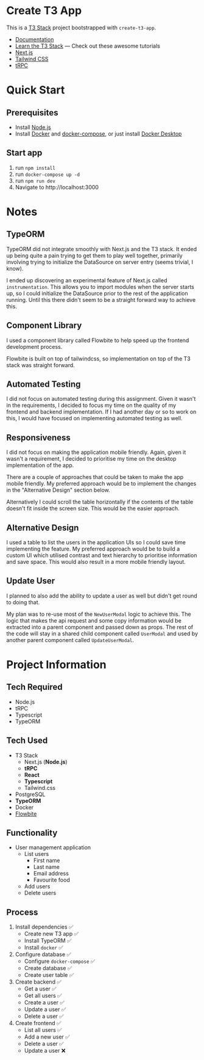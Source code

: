 # Create T3 App

This is a [T3 Stack](https://create.t3.gg/) project bootstrapped with `create-t3-app`.

- [Documentation](https://create.t3.gg/)
- [Learn the T3 Stack](https://create.t3.gg/en/faq#what-learning-resources-are-currently-available) — Check out these awesome tutorials
- [Next.js](https://nextjs.org)
- [Tailwind CSS](https://tailwindcss.com)
- [tRPC](https://trpc.io)

# Quick Start

## Prerequisites

- Install [Node.js](https://nodejs.org/)
- Install [Docker](https://docker.com) and [docker-compose](https://docs.docker.com/compose/), or just install [Docker Desktop](https://www.docker.com/products/docker-desktop/)

## Start app

1. run `npm install`
2. run `docker-compose up -d`
3. run `npm run dev`
4. Navigate to http://localhost:3000

# Notes

## TypeORM

TypeORM did not integrate smoothly with Next.js and the T3 stack. It ended up being quite a pain trying to get them to play well together, primarily involving trying to initialize the DataSource on server entry (seems trivial, I know).

I ended up discovering an experimental feature of Next.js called `instrumentation`. This allows you to import modules when the server starts up, so I could initialize the DataSource prior to the rest of the application running. Until this there didn't seem to be a straight forward way to achieve this.

## Component Library

I used a component library called Flowbite to help speed up the frontend development process.

Flowbite is built on top of tailwindcss, so implementation on top of the T3 stack was straight forward.

## Automated Testing

I did not focus on automated testing during this assignment. Given it wasn't in the requirements, I decided to focus my time on the quality of my frontend and backend implementation. If I had another day or so to work on this, I would have focused on implementing automated testing as well.

## Responsiveness

I did not focus on making the application mobile friendly. Again, given it wasn't a requirement, I decided to prioritise my time on the desktop implementation of the app.

There are a couple of approaches that could be taken to make the app mobile friendly. My preferred approach would be to implement the changes in the "Alternative Design" section below.

Alternatively I could scroll the table horizontally if the contents of the table doesn't fit inside the screen size. This would be the easier approach.

## Alternative Design

I used a table to list the users in the application UIs so I could save time implementing the feature. My preferred approach would be to build a custom UI which utilised contrast and text hierarchy to prioritise information and save space. This would also result in a more mobile friendly layout.

## Update User

I planned to also add the ability to update a user as well but didn't get round to doing that.

My plan was to re-use most of the `NewUserModal` logic to achieve this. The logic that makes the api request and some copy information would be extracted into a parent component and passed down as props. The rest of the code will stay in a shared child component called `UserModal` and used by another parent component called `UpdateUserModal`.

# Project Information

## Tech Required

- Node.js
- tRPC
- Typescript
- TypeORM

## Tech Used

- T3 Stack
  - Next.js (**Node.js**)
  - **tRPC**
  - **React**
  - **Typescript**
  - Tailwind.css
- PostgreSQL
- **TypeORM**
- Docker
- [Flowbite](https://www.flowbite-react.com/)

## Functionality

- User management application
  - List users
    - First name
    - Last name
    - Email address
    - Favourite food
  - Add users
  - Delete users

## Process

1. Install dependencies ✅
   - Create new T3 app ✅
   - Install TypeORM ✅
   - Install `docker` ✅
2. Configure database ✅
   - Configure `docker-compose` ✅
   - Create database ✅
   - Create user table ✅
3. Create backend ✅
   - Get a user ✅
   - Get all users ✅
   - Create a user ✅
   - Update a user ✅
   - Delete a user ✅
4. Create frontend ✅
   - List all users ✅
   - Add a new user ✅
   - Delete a user ✅
   - Update a user ❌
